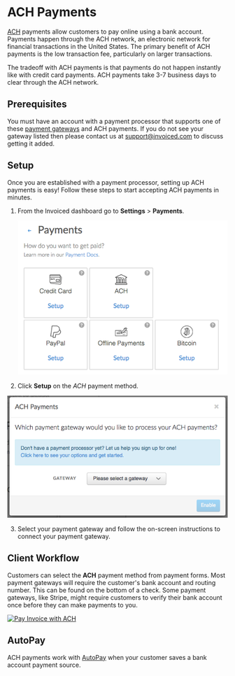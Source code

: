 # ACH Payments

[ACH](https://en.wikipedia.org/wiki/Automated_Clearing_House) payments allow customers to pay online using a bank account. Payments happen through the ACH network, an electronic network for financial transactions in the United States. The primary benefit of ACH payments is the low transaction fee, particularly on larger transactions.

The tradeoff with ACH payments is that payments do not happen instantly like with credit card payments. ACH payments take 3-7 business days to clear through the ACH network.

## Prerequisites

You must have an account with a payment processor that supports one of these [payment gateways](gateways) and ACH payments. If you do not see your gateway listed then please contact us at [support@invoiced.com](mailto:support@invoiced.com) to discuss getting it added.

## Setup

Once you are established with a payment processor, setting up ACH payments is easy! Follow these steps to start accepting ACH payments in minutes.

1. From the Invoiced dashboard go to **Settings** > **Payments**.

   [![Payment Settings](../img/payment-settings.png)](../img/payment-settings.png)

2. Click **Setup** on the *ACH* payment method.

  [![ACH Setup](../img/ach-setup.png)](../img/ach-setup.png)

3. Select your payment gateway and follow the on-screen instructions to connect your payment gateway.

## Client Workflow

Customers can select the **ACH** payment method from payment forms. Most payment gateways will require the customer's bank account and routing number. This can be found on the bottom of a check. Some payment gateways, like Stripe, might require customers to verify their bank account once before they can make payments to you.

[![Pay Invoice with ACH](/docs/img/pay-invoice-ach.png)](/docs/img/pay-invoice-ach.png)

## AutoPay

ACH payments work with [AutoPay](/docs/guides/autopay) when your customer saves a bank account payment source.